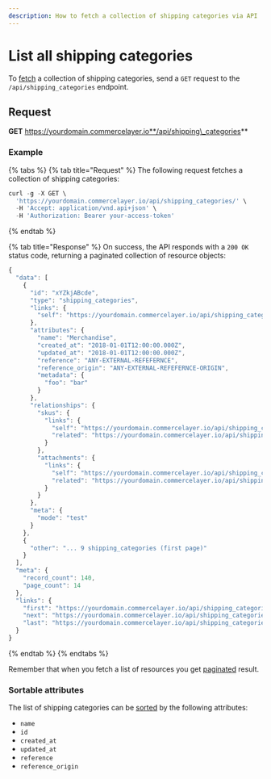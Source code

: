 ```yaml
---
description: How to fetch a collection of shipping categories via API
---
```


# List all shipping categories

To [fetch](https://docs.commercelayer.io/developers/fetching-resources) a collection of shipping categories, send a `GET` request to the `/api/shipping_categories` endpoint.

## Request

**GET** https://yourdomain.commercelayer.io**/api/shipping\_categories**

### **Example**

{% tabs %}
{% tab title="Request" %}
The following request fetches a collection of shipping categories:

```javascript
curl -g -X GET \
  'https://yourdomain.commercelayer.io/api/shipping_categories/' \
  -H 'Accept: application/vnd.api+json' \
  -H 'Authorization: Bearer your-access-token'
```
{% endtab %}

{% tab title="Response" %}
On success, the API responds with a `200 OK` status code, returning a paginated collection of resource objects:

```javascript
{
  "data": [
    {
      "id": "xYZkjABcde",
      "type": "shipping_categories",
      "links": {
        "self": "https://yourdomain.commercelayer.io/api/shipping_categories/xYZkjABcde"
      },
      "attributes": {
        "name": "Merchandise",
        "created_at": "2018-01-01T12:00:00.000Z",
        "updated_at": "2018-01-01T12:00:00.000Z",
        "reference": "ANY-EXTERNAL-REFEFERNCE",
        "reference_origin": "ANY-EXTERNAL-REFEFERNCE-ORIGIN",
        "metadata": {
          "foo": "bar"
        }
      },
      "relationships": {
        "skus": {
          "links": {
            "self": "https://yourdomain.commercelayer.io/api/shipping_categories/xYZkjABcde/relationships/skus",
            "related": "https://yourdomain.commercelayer.io/api/shipping_categories/xYZkjABcde/skus"
          }
        },
        "attachments": {
          "links": {
            "self": "https://yourdomain.commercelayer.io/api/shipping_categories/xYZkjABcde/relationships/attachments",
            "related": "https://yourdomain.commercelayer.io/api/shipping_categories/xYZkjABcde/attachments"
          }
        }
      },
      "meta": {
        "mode": "test"
      }
    },
    {
      "other": "... 9 shipping_categories (first page)"
    }
  ],
  "meta": {
    "record_count": 140,
    "page_count": 14
  },
  "links": {
    "first": "https://yourdomain.commercelayer.io/api/shipping_categories?page[number]=1&page[size]=10",
    "next": "https://yourdomain.commercelayer.io/api/shipping_categories?page[number]=2&page[size]=10",
    "last": "https://yourdomain.commercelayer.io/api/shipping_categories?page[number]=14&page[size]=10"
  }
}
```
{% endtab %}
{% endtabs %}

Remember that when you fetch a list of resources you get [paginated](https://docs.commercelayer.io/developers/pagination) result.

### Sortable attributes

The list of shipping categories can be [sorted](https://docs.commercelayer.io/developers/sorting-results) by the following attributes:

* `name`
* `id`
* `created_at`
* `updated_at`
* `reference`
* `reference_origin`
